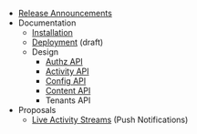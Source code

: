 * [Release Announcements](https://github.com/oaeproject/Hilary/wiki/Release-Announcements)
* Documentation
    * [Installation](https://github.com/oaeproject/Hilary/blob/master/README.md)
    * [Deployment](https://github.com/oaeproject/Hilary/wiki/Deployment-Documentation) (draft)
    * Design
        * [Authz API](https://github.com/oaeproject/Hilary/wiki/Authz-API)
        * [Activity API](https://github.com/oaeproject/Hilary/wiki/Activity-API)
        * [Config API](https://github.com/oaeproject/Hilary/wiki/Config-API)
        * [Content API](https://github.com/oaeproject/Hilary/wiki/Content-API)
        * Tenants API
* Proposals
    * [Live Activity Streams](https://github.com/oaeproject/Hilary/wiki/Live-Activity-Streams) (Push Notifications)